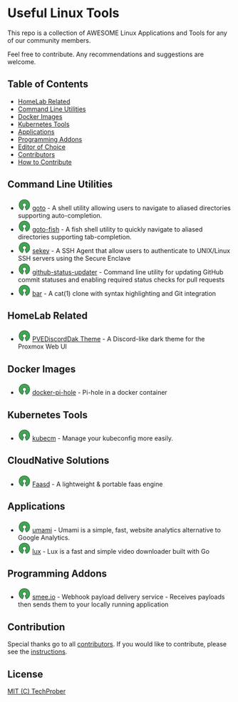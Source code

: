 # Useful Linux Tools

This repo is a collection of AWESOME Linux Applications and Tools for any of our community members.

Feel free to contribute. Any recommendations and suggestions are welcome.

## Table of Contents

- [HomeLab Related](#homelab-related)
- [Command Line Utilities](#command-line-utilities)
- [Docker Images](#docker-image)
- [Kubernetes Tools](#kubernetes-tools)
- [Applications](#applications)
- [Programming Addons](#programming-addons)
- [Editor of Choice](#editor-of-choice)
- [Contributors](https://github.com/TechProber/cloud-estate/graphs/contributors)
- [How to Contribute](https://github.com/TechProber/cloud-estate/blob/master/docs/contribute.md)

## Command Line Utilities

- [![Open-Source Software][oss icon]](https://github.com/iridakos/goto) [goto](https://github.com/iridakos/goto) - A shell utility allowing users to navigate to aliased directories supporting auto-completion.
- [![Open-Source Software][oss icon]](https://github.com/matusf/goto) [goto-fish](https://github.com/matusf/goto) - A fish shell utility to quickly navigate to aliased directories supporting tab-completion.
- [![Open-Source Software][oss icon]](https://github.com/sekey/sekey) [sekey](https://github.com/sekey/sekey) - A SSH Agent that allow users to authenticate to UNIX/Linux SSH servers using the Secure Enclave
- [![Open-Source Software][oss icon]](github-status-updater) [github-status-updater](https://github.com/cloudposse/github-status-updater) - Command line utility for updating GitHub commit statuses and enabling required status checks for pull requests
- [![Open-Source Software][oss icon]](bat) [bar](https://github.com/sharkdp/bat) - A cat(1) clone with syntax highlighting and Git integration

## HomeLab Related

- [![Open-Source Software][oss icon]](https://github.com/Weilbyte/PVEDiscordDark) [PVEDiscordDak Theme](https://github.com/Weilbyte/PVEDiscordDark) - A Discord-like dark theme for the Proxmox Web UI

## Docker Images

- [![Open-Source Software][oss icon]](https://github.com/pi-hole/docker-pi-hole) [docker-pi-hole](https://github.com/pi-hole/docker-pi-hole) - Pi-hole in a docker container

## Kubernetes Tools

- [![Open-Source Software][oss icon]](https://github.com/sunny0826/kubecm) [kubecm](https://github.com/sunny0826/kubecm) - Manage your kubeconfig more easily.

## CloudNative Solutions

- [![Open-Source Software][oss icon]](https://github.com/openfaas/faasd) [Faasd](https://github.com/openfaas/faasd) - A lightweight & portable faas engine

## Applications

- [![Open-Source Software][oss icon]](https://github.com/mikecao/umami) [umami](https://github.com/mikecao/umami) - Umami is a simple, fast, website analytics alternative to Google Analytics.
- [![Open-Source Software][oss icon]](https://github.com/iawia002/lux) [lux](https://github.com/iawia002/lux) -  Lux is a fast and simple video downloader built with Go

## Programming Addons

- [![Open-Source Software][oss icon]](https://smee.io/) [smee.io](https://smee.io/) - Webhook payload delivery service - Receives payloads then sends them to your locally running application


## Contribution

Special thanks go to all [contributors](https://github.com/TechProber/cloud-estate/graphs/contributors). If you would like to contribute, please see the [instructions](https://github.com/TechProber/cloud-estate/blob/master/docs/contribute.md).

## License

[MIT (C) TechProber](https://github.com/yqlbu/TechProber/blob/master/LICENSE)

[oss icon]: ./assets/oss.svg
